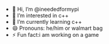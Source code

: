 - 👋 Hi, I’m @ineededformypi
- 👀 I’m interested in c++
- 🌱 I’m currently learning c++
- 😄 Pronouns: he/him or walmart bag
- ⚡ Fun fact:i am working on a game

<!---
ineededformypi/ineededformypi is a ✨ special ✨ repository because its `README.md` (this file) appears on your GitHub profile.
You can click the Preview link to take a look at your changes.
--->
